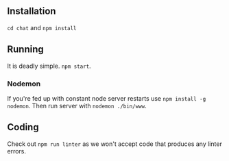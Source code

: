 ## Installation
`cd chat` and `npm install`

## Running
It is deadly simple. `npm start`.

### Nodemon
If you're fed up with constant node server restarts use `npm install -g nodemon`.
Then run server with `nodemon ./bin/www`.

## Coding
Check out `npm run linter` as we won't accept code that produces any linter errors.
